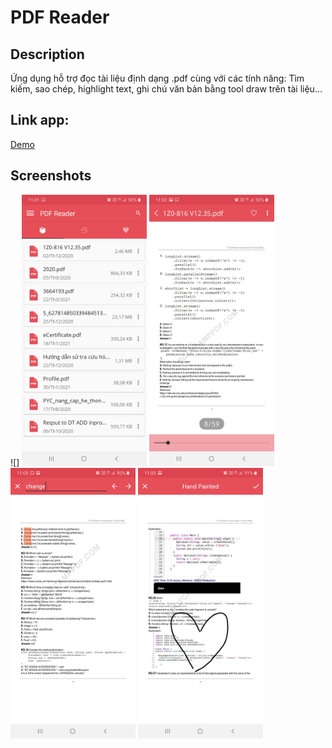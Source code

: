# PDF Reader

## Description
Ứng dụng hỗ trợ đọc tài liệu định dạng .pdf cùng với các tính năng: Tìm kiếm, sao chép, highlight text, ghi chú văn bản bằng tool draw trên tài liệu...

## Link app: 
[Demo](https://github.com/quangda280296/pdf_reader/blob/master/app/release/app-release.apk)

## Screenshots
![]
<img src="./screenshots/1.jpg" width="200">
<img src="./screenshots/2.jpg" width="200">
<img src="./screenshots/3.jpg" width="200">
<img src="./screenshots/4.jpg" width="200">